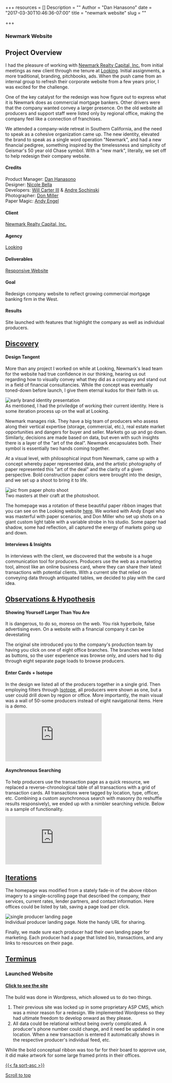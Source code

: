 +++
resources = []
Description = ""
Author = "Dan Hanasono"
date = "2017-03-30T10:46:36-07:00"
title = "newmark website"
slug = ""

+++
<section id="portfolio">
	<article class="portfolio-intro">
		<h1 class="newmark">Newmark Website</h1>
		</article>
	<article id="js-parallax-window" class="parallax-window">
		<div class="parallax-static-content">
		</div>
		<div id="js-parallax-background" class="parallax-background newmark-background"></div>
	</article>
</section>
<section id="portfolio-item">
	<section id="js-fadeInElement" class="fade-in-element">
		<article class="portfolio-overview">
			<h2>Project Overview</h2>
				<p>I had the pleasure of working with <a href="http://newmarkrealtycapital.com" target="_blank">Newmark Realty Capital, Inc.</a> from initial meetings as new client through me tenure at <a href="http://looking.la" target="_blank">Looking</a>. Initial assignments, a more traditional, branding, pitchbooks, ads. When the push came from an internal group to refresh their corporate website from a few years prior, I was excited for the challenge.</p>
				<p>One of the key catalyst for the redesign was how figure out to express what it is Newmark does as commercial mortgage bankers. Other drivers were that the company wanted convey a larger presence. On the old website all producers and support staff were listed only by regional office, making the company feel like a connection of franchises.</p>
				<p>We attended a company-wide retreat in Southern California, and the need to speak as a cohesive organization came up. The new identity, elevated the brand to speak as a single word operation "Newmark", and had a new financial pedigree, something inspired by the timelessness and simplicity of Geismar's 50 year old Chase symbol. With a "new mark", literally, we set off to help redesign their company website.</p>
			  </div>
			</article>
			<article class="portfolio-colophon">
			<h4>Credits</h4>
			<p>Product Manager: <a href="http://danno.cc" target="_blank">Dan Hanasono</a><br>
			Designer: <a href="http://nikolnicole.com" target="_blank">Nicole Bella</a><br>
			Developers: <a href="http://www.carterthethird.com" target="_blank">Will Carter III</a> &amp; <a href="http://dresosh.com/#!/" target="_blank">Andre Sochinski</a><br>
			Photographer: <a href="http://donmillerphoto.com" target="_blank">Don Miller</a><br>
			Paper Magic: <a href="http://www.andyengeldesign.com" target="_blank">Andy Engel</a></p>
			<h4>Client</h4>
			<p><a href="http://newmarkrealtycapital.com" target="_blank">Newmark Realty Capital, Inc.</a></p>
			<h4>Agency</h4>
			<p><a href="http://looking.la/#/newmark" target="_blank">Looking</a></p>
			<h4>Deliverables</h4>
			<p><a href="http://newmarkrealtycapital.com" target="_blank">Responsive Website</a></p>
			<h4>Goal</h4>
			<p>Redesign company website to reflect growing commercial mortgage banking firm in the West.</p>
			<h4>Results</h4>
			<p>Site launched with features that highlight the company as well as individual producers.</p>
			</article>
		<div class="clear"></div>
		<article class="portfolio-details expander">
			<a href="javascript:void(0)" class="expander-trigger expander-hidden"><h2>Discovery</h2></a>
			  <div class="expander-content">
			    <h4>Design Tangent</h4>
			    <p>More than any project I worked on while at Looking, Newmark's lead team for the website had true confidence in our thinking, hearing us out regarding how to visually convey what they did as a company and stand out in a field of financial consultancies. While the concept was eventually toned-down before launch, I give them eternal kudos for their faith in us.</p>
			    <img src="/images/pf-newmark-identity.jpg" alt="early brand identity presentation">
			    <figcaption>As mentioned, I had the priviledge of working their current identity. Here is some iteration process up on the wall at Looking.</figcaption>
			    <p class="topsies">Newmark manages risk. They have a big team of producers who assess along their vertical expertise (storage, commercial, etc.), real estate market opportunities and dangers for buyer and seller. Markets go up and go down. Similarly, decisions are made based on data, but even with such insights there is a layer of the "art of the deal". Newmark encapsulates both. Their symbol is essentially two hands coming together.</p>
			    <p>At a visual level, with philosophical input from Newmark, came up with a concept whereby paper represented data, and the artistic photography of paper represented this "art of the deal" and the clarity of a given perspective. Bold construction paper colors were brought into the design, and we set up a shoot to bring it to life.</p>
			    <img src="/images/pf-newmark-shoot.jpg" alt="pic from paper photo shoot">
			    <figcaption>Two masters at their craft at the photoshoot.</figcaption>
			    <p class="topsie">The homepage was a rotation of these beautiful paper ribbon images that you can see on the Looking website <a href="http://looking.la/#/newmark" target="_blank">here</a>. We worked with Andy Engel who was masterful with paper scenarios, and Don Miller who set up shots on a giant custom light table with a variable strobe in his studio. Some paper had shadow, some had reflection, all captured the energy of markets going up and down.</p>
			    <h4>Interviews &amp; Insights</h4>
			    <p>In interviews with the client, we discovered that the website is a huge communication tool for producers. Producers use the web as a marketing tool, almost like an online business card, where they can share their latest transactions with potential clients. With a current site that relied on conveying data through antiquated tables, we decided to play with the card idea.</p>
			  </div>
			</article>
			<article class="portfolio-details expander">
			<a href="javascript:void(0)" class="expander-trigger expander-hidden"><h2>Observations &amp; Hypothesis</h2></a>
			<div class="expander-content">
				<h4>Showing Yourself Larger Than You Are</h4>
				<p>It is dangerous, to do so, moreso on the web. You risk hyperbole, false advertising even. On a website with a financial company it can be devestating</p>
				<p>The original site introduced you to the company's production team by having you click on one of eight office branches. The branches were listed as buttons, so the user experience was browse only, and users had to dig through eight separate page loads to browse producers.</p>
				<h4>Enter Cards + Isotope</h4>
				<p>In the design we listed all of the producers together in a single grid. Then employing filters through <a href="http://isotope.metafizzy.co" target="_blank">Isotope</a>, all producers were shown as one, but a user could drill down by region or office. More importantly, the main visual was a wall of 50-some producers instead of eight navigational items. Here is a demo.</p>
			  	<div class="video">
				  	<div class="video-wrapper">
					  	<iframe src="https://www.youtube.com/embed/VLwBdd4Oq1c?rel=0" frameborder="0" allowfullscreen></iframe>
				  	</div>
			  	</div>
				<h4 class="under-video">Asynchronous Searching</h4>
				<p>To help producers use the transaction page as a quick resource, we replaced a reverse-chronological table of all transactions with a grid of transaction cards. All transactions were tagged by location, type, officer, etc. Combining a custom asynchronous search with masonry (to reshuffle results responsively), we ended up with a nimbler searching vehicle. Below is a sample of functionality.</p>
			  	<div class="video">
				  	<div class="video-wrapper">
					  	<iframe src="https://www.youtube.com/embed/Ya5mclRvnZ8?rel=0" frameborder="0" allowfullscreen></iframe>
				  	</div>
			  	</div>
			  </div>
			</article>
		<article class="portfolio-details expander">
			<a href="javascript:void(0)" class="expander-trigger expander-hidden"><h2>Iterations</h2></a>
			  <div class="expander-content">
			    <p>The homepage was modified from a stately fade-in of the above ribbon imagery to a single-scrolling page that described the company, their services, current rates, lender partners, and contact information. Here offices could be listed by tab, saving a page load per click.</p>
			    <img src="/images/pf-newmark-producer.jpg" class="border-it" alt="single producer landing page">
			    <figcaption>Individual producer landing page. Note the handy URL for sharing. </figcaption>
			    <p>Finally, we made sure each producer had their own landing page for marketing. Each producer had a page that listed bio, transactions, and any links to resources on their page.</p>
			  </div>
			</article>
			<article class="portfolio-details expander">
			<a href="javascript:void(0)" class="expander-trigger expander-hidden"><h2>Terminus</h2></a>
			  <div class="expander-content">
			    <h3>Launched Website</h3>
			    <h4 class="resume button"><a href="http://newmarkrealtycapital.com" target="_blank">Click to see the site</a></h4>
			    <div class="clear"></div>
			    <p>The build was done in Wordpress, which allowed us to do two things.
				    <ol>
				    	<li>Their previous site was locked up in some proprietary ASP CMS, which was a minor reason for a redesign. We implemented Wordpress so they had ultimate freedom to develop onward as they please.</li>
				    	<li>All data could be relational without being overly complicated. A producer's phone number could change, and it need be updated in one location. When a new transaction is entered it automatically shows in the respective producer's individual feed, etc.</li>
				    </ol>
			    </p>
			    <p>While the bold conceptual ribbon was too far for their board to approve use, it did make artwork for some large framed prints in their offices.</p>
			  </div>
			</article>
		</section>
<div>
	<a href="#top-o-page" class="back-to-top">{{< fa sort-asc >}}
	<p>Scroll to top</p>
	</a>
</div>
</section>
